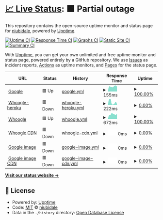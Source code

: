 # [📈 Live Status](https://niubidale.github.io/upptime): <!--live status--> **🟧 Partial outage**

This repository contains the open-source uptime monitor and status page for [niubidale](https://niubidale.github.io/upptime), powered by [Upptime](https://github.com/upptime/upptime).

[![Uptime CI](https://github.com/niubidale/upptime/workflows/Uptime%20CI/badge.svg)](https://github.com/niubidale/upptime/actions?query=workflow%3A%22Uptime+CI%22)
[![Response Time CI](https://github.com/niubidale/upptime/workflows/Response%20Time%20CI/badge.svg)](https://github.com/niubidale/upptime/actions?query=workflow%3A%22Response+Time+CI%22)
[![Graphs CI](https://github.com/niubidale/upptime/workflows/Graphs%20CI/badge.svg)](https://github.com/niubidale/upptime/actions?query=workflow%3A%22Graphs+CI%22)
[![Static Site CI](https://github.com/niubidale/upptime/workflows/Static%20Site%20CI/badge.svg)](https://github.com/niubidale/upptime/actions?query=workflow%3A%22Static+Site+CI%22)
[![Summary CI](https://github.com/niubidale/upptime/workflows/Summary%20CI/badge.svg)](https://github.com/niubidale/upptime/actions?query=workflow%3A%22Summary+CI%22)

With [Upptime](https://upptime.js.org), you can get your own unlimited and free uptime monitor and status page, powered entirely by a GitHub repository. We use [Issues](https://github.com/niubidale/upptime/issues) as incident reports, [Actions](https://github.com/niubidale/upptime/actions) as uptime monitors, and [Pages](https://niubidale.github.io/upptime) for the status page.

<!--start: status pages-->
<!-- This summary is generated by Upptime (https://github.com/upptime/upptime) -->
<!-- Do not edit this manually, your changes will be overwritten -->
<!-- prettier-ignore -->
| URL | Status | History | Response Time | Uptime |
| --- | ------ | ------- | ------------- | ------ |
| <img alt="" src="https://icons.duckduckgo.com/ip3/www.google.com.ico" height="13"> [Google](https://www.google.com) | 🟩 Up | [google.yml](https://github.com/niubidale/upptime/commits/HEAD/history/google.yml) | <details><summary><img alt="Response time graph" src="./graphs/google/response-time-week.png" height="20"> 155ms</summary><br><a href="https://niubidale.github.io/upptime/history/google"><img alt="Response time 103" src="https://img.shields.io/endpoint?url=https%3A%2F%2Fraw.githubusercontent.com%2Fniubidale%2Fupptime%2FHEAD%2Fapi%2Fgoogle%2Fresponse-time.json"></a><br><a href="https://niubidale.github.io/upptime/history/google"><img alt="24-hour response time 82" src="https://img.shields.io/endpoint?url=https%3A%2F%2Fraw.githubusercontent.com%2Fniubidale%2Fupptime%2FHEAD%2Fapi%2Fgoogle%2Fresponse-time-day.json"></a><br><a href="https://niubidale.github.io/upptime/history/google"><img alt="7-day response time 155" src="https://img.shields.io/endpoint?url=https%3A%2F%2Fraw.githubusercontent.com%2Fniubidale%2Fupptime%2FHEAD%2Fapi%2Fgoogle%2Fresponse-time-week.json"></a><br><a href="https://niubidale.github.io/upptime/history/google"><img alt="30-day response time 100" src="https://img.shields.io/endpoint?url=https%3A%2F%2Fraw.githubusercontent.com%2Fniubidale%2Fupptime%2FHEAD%2Fapi%2Fgoogle%2Fresponse-time-month.json"></a><br><a href="https://niubidale.github.io/upptime/history/google"><img alt="1-year response time 106" src="https://img.shields.io/endpoint?url=https%3A%2F%2Fraw.githubusercontent.com%2Fniubidale%2Fupptime%2FHEAD%2Fapi%2Fgoogle%2Fresponse-time-year.json"></a></details> | <details><summary><a href="https://niubidale.github.io/upptime/history/google">100.00%</a></summary><a href="https://niubidale.github.io/upptime/history/google"><img alt="All-time uptime 100.00%" src="https://img.shields.io/endpoint?url=https%3A%2F%2Fraw.githubusercontent.com%2Fniubidale%2Fupptime%2FHEAD%2Fapi%2Fgoogle%2Fuptime.json"></a><br><a href="https://niubidale.github.io/upptime/history/google"><img alt="24-hour uptime 100.00%" src="https://img.shields.io/endpoint?url=https%3A%2F%2Fraw.githubusercontent.com%2Fniubidale%2Fupptime%2FHEAD%2Fapi%2Fgoogle%2Fuptime-day.json"></a><br><a href="https://niubidale.github.io/upptime/history/google"><img alt="7-day uptime 100.00%" src="https://img.shields.io/endpoint?url=https%3A%2F%2Fraw.githubusercontent.com%2Fniubidale%2Fupptime%2FHEAD%2Fapi%2Fgoogle%2Fuptime-week.json"></a><br><a href="https://niubidale.github.io/upptime/history/google"><img alt="30-day uptime 100.00%" src="https://img.shields.io/endpoint?url=https%3A%2F%2Fraw.githubusercontent.com%2Fniubidale%2Fupptime%2FHEAD%2Fapi%2Fgoogle%2Fuptime-month.json"></a><br><a href="https://niubidale.github.io/upptime/history/google"><img alt="1-year uptime 100.00%" src="https://img.shields.io/endpoint?url=https%3A%2F%2Fraw.githubusercontent.com%2Fniubidale%2Fupptime%2FHEAD%2Fapi%2Fgoogle%2Fuptime-year.json"></a></details>
| <img alt="" src="https://icons.duckduckgo.com/ip3/laisou.herokuapp.com.ico" height="13"> [Whoogle-heroku](https://laisou.herokuapp.com) | 🟥 Down | [whoogle-heroku.yml](https://github.com/niubidale/upptime/commits/HEAD/history/whoogle-heroku.yml) | <details><summary><img alt="Response time graph" src="./graphs/whoogle-heroku/response-time-week.png" height="20"> 222ms</summary><br><a href="https://niubidale.github.io/upptime/history/whoogle-heroku"><img alt="Response time 411" src="https://img.shields.io/endpoint?url=https%3A%2F%2Fraw.githubusercontent.com%2Fniubidale%2Fupptime%2FHEAD%2Fapi%2Fwhoogle-heroku%2Fresponse-time.json"></a><br><a href="https://niubidale.github.io/upptime/history/whoogle-heroku"><img alt="24-hour response time 283" src="https://img.shields.io/endpoint?url=https%3A%2F%2Fraw.githubusercontent.com%2Fniubidale%2Fupptime%2FHEAD%2Fapi%2Fwhoogle-heroku%2Fresponse-time-day.json"></a><br><a href="https://niubidale.github.io/upptime/history/whoogle-heroku"><img alt="7-day response time 222" src="https://img.shields.io/endpoint?url=https%3A%2F%2Fraw.githubusercontent.com%2Fniubidale%2Fupptime%2FHEAD%2Fapi%2Fwhoogle-heroku%2Fresponse-time-week.json"></a><br><a href="https://niubidale.github.io/upptime/history/whoogle-heroku"><img alt="30-day response time 180" src="https://img.shields.io/endpoint?url=https%3A%2F%2Fraw.githubusercontent.com%2Fniubidale%2Fupptime%2FHEAD%2Fapi%2Fwhoogle-heroku%2Fresponse-time-month.json"></a><br><a href="https://niubidale.github.io/upptime/history/whoogle-heroku"><img alt="1-year response time 421" src="https://img.shields.io/endpoint?url=https%3A%2F%2Fraw.githubusercontent.com%2Fniubidale%2Fupptime%2FHEAD%2Fapi%2Fwhoogle-heroku%2Fresponse-time-year.json"></a></details> | <details><summary><a href="https://niubidale.github.io/upptime/history/whoogle-heroku">0.00%</a></summary><a href="https://niubidale.github.io/upptime/history/whoogle-heroku"><img alt="All-time uptime 48.30%" src="https://img.shields.io/endpoint?url=https%3A%2F%2Fraw.githubusercontent.com%2Fniubidale%2Fupptime%2FHEAD%2Fapi%2Fwhoogle-heroku%2Fuptime.json"></a><br><a href="https://niubidale.github.io/upptime/history/whoogle-heroku"><img alt="24-hour uptime 0.00%" src="https://img.shields.io/endpoint?url=https%3A%2F%2Fraw.githubusercontent.com%2Fniubidale%2Fupptime%2FHEAD%2Fapi%2Fwhoogle-heroku%2Fuptime-day.json"></a><br><a href="https://niubidale.github.io/upptime/history/whoogle-heroku"><img alt="7-day uptime 0.00%" src="https://img.shields.io/endpoint?url=https%3A%2F%2Fraw.githubusercontent.com%2Fniubidale%2Fupptime%2FHEAD%2Fapi%2Fwhoogle-heroku%2Fuptime-week.json"></a><br><a href="https://niubidale.github.io/upptime/history/whoogle-heroku"><img alt="30-day uptime 0.00%" src="https://img.shields.io/endpoint?url=https%3A%2F%2Fraw.githubusercontent.com%2Fniubidale%2Fupptime%2FHEAD%2Fapi%2Fwhoogle-heroku%2Fuptime-month.json"></a><br><a href="https://niubidale.github.io/upptime/history/whoogle-heroku"><img alt="1-year uptime 42.31%" src="https://img.shields.io/endpoint?url=https%3A%2F%2Fraw.githubusercontent.com%2Fniubidale%2Fupptime%2FHEAD%2Fapi%2Fwhoogle-heroku%2Fuptime-year.json"></a></details>
| <img alt="" src="https://icons.duckduckgo.com/ip3/152.70.95.232.ico" height="13"> [Whoogle](http://152.70.95.232:2095) | 🟩 Up | [whoogle.yml](https://github.com/niubidale/upptime/commits/HEAD/history/whoogle.yml) | <details><summary><img alt="Response time graph" src="./graphs/whoogle/response-time-week.png" height="20"> 672ms</summary><br><a href="https://niubidale.github.io/upptime/history/whoogle"><img alt="Response time 651" src="https://img.shields.io/endpoint?url=https%3A%2F%2Fraw.githubusercontent.com%2Fniubidale%2Fupptime%2FHEAD%2Fapi%2Fwhoogle%2Fresponse-time.json"></a><br><a href="https://niubidale.github.io/upptime/history/whoogle"><img alt="24-hour response time 546" src="https://img.shields.io/endpoint?url=https%3A%2F%2Fraw.githubusercontent.com%2Fniubidale%2Fupptime%2FHEAD%2Fapi%2Fwhoogle%2Fresponse-time-day.json"></a><br><a href="https://niubidale.github.io/upptime/history/whoogle"><img alt="7-day response time 672" src="https://img.shields.io/endpoint?url=https%3A%2F%2Fraw.githubusercontent.com%2Fniubidale%2Fupptime%2FHEAD%2Fapi%2Fwhoogle%2Fresponse-time-week.json"></a><br><a href="https://niubidale.github.io/upptime/history/whoogle"><img alt="30-day response time 690" src="https://img.shields.io/endpoint?url=https%3A%2F%2Fraw.githubusercontent.com%2Fniubidale%2Fupptime%2FHEAD%2Fapi%2Fwhoogle%2Fresponse-time-month.json"></a><br><a href="https://niubidale.github.io/upptime/history/whoogle"><img alt="1-year response time 730" src="https://img.shields.io/endpoint?url=https%3A%2F%2Fraw.githubusercontent.com%2Fniubidale%2Fupptime%2FHEAD%2Fapi%2Fwhoogle%2Fresponse-time-year.json"></a></details> | <details><summary><a href="https://niubidale.github.io/upptime/history/whoogle">100.00%</a></summary><a href="https://niubidale.github.io/upptime/history/whoogle"><img alt="All-time uptime 97.54%" src="https://img.shields.io/endpoint?url=https%3A%2F%2Fraw.githubusercontent.com%2Fniubidale%2Fupptime%2FHEAD%2Fapi%2Fwhoogle%2Fuptime.json"></a><br><a href="https://niubidale.github.io/upptime/history/whoogle"><img alt="24-hour uptime 100.00%" src="https://img.shields.io/endpoint?url=https%3A%2F%2Fraw.githubusercontent.com%2Fniubidale%2Fupptime%2FHEAD%2Fapi%2Fwhoogle%2Fuptime-day.json"></a><br><a href="https://niubidale.github.io/upptime/history/whoogle"><img alt="7-day uptime 100.00%" src="https://img.shields.io/endpoint?url=https%3A%2F%2Fraw.githubusercontent.com%2Fniubidale%2Fupptime%2FHEAD%2Fapi%2Fwhoogle%2Fuptime-week.json"></a><br><a href="https://niubidale.github.io/upptime/history/whoogle"><img alt="30-day uptime 64.80%" src="https://img.shields.io/endpoint?url=https%3A%2F%2Fraw.githubusercontent.com%2Fniubidale%2Fupptime%2FHEAD%2Fapi%2Fwhoogle%2Fuptime-month.json"></a><br><a href="https://niubidale.github.io/upptime/history/whoogle"><img alt="1-year uptime 96.69%" src="https://img.shields.io/endpoint?url=https%3A%2F%2Fraw.githubusercontent.com%2Fniubidale%2Fupptime%2FHEAD%2Fapi%2Fwhoogle%2Fuptime-year.json"></a></details>
| <img alt="" src="https://icons.duckduckgo.com/ip3/s.100cc.fun.ico" height="13"> [Whoogle CDN](https://s.100cc.fun) | 🟥 Down | [whoogle-cdn.yml](https://github.com/niubidale/upptime/commits/HEAD/history/whoogle-cdn.yml) | <details><summary><img alt="Response time graph" src="./graphs/whoogle-cdn/response-time-week.png" height="20"> 0ms</summary><br><a href="https://niubidale.github.io/upptime/history/whoogle-cdn"><img alt="Response time 830" src="https://img.shields.io/endpoint?url=https%3A%2F%2Fraw.githubusercontent.com%2Fniubidale%2Fupptime%2FHEAD%2Fapi%2Fwhoogle-cdn%2Fresponse-time.json"></a><br><a href="https://niubidale.github.io/upptime/history/whoogle-cdn"><img alt="24-hour response time 0" src="https://img.shields.io/endpoint?url=https%3A%2F%2Fraw.githubusercontent.com%2Fniubidale%2Fupptime%2FHEAD%2Fapi%2Fwhoogle-cdn%2Fresponse-time-day.json"></a><br><a href="https://niubidale.github.io/upptime/history/whoogle-cdn"><img alt="7-day response time 0" src="https://img.shields.io/endpoint?url=https%3A%2F%2Fraw.githubusercontent.com%2Fniubidale%2Fupptime%2FHEAD%2Fapi%2Fwhoogle-cdn%2Fresponse-time-week.json"></a><br><a href="https://niubidale.github.io/upptime/history/whoogle-cdn"><img alt="30-day response time 0" src="https://img.shields.io/endpoint?url=https%3A%2F%2Fraw.githubusercontent.com%2Fniubidale%2Fupptime%2FHEAD%2Fapi%2Fwhoogle-cdn%2Fresponse-time-month.json"></a><br><a href="https://niubidale.github.io/upptime/history/whoogle-cdn"><img alt="1-year response time 944" src="https://img.shields.io/endpoint?url=https%3A%2F%2Fraw.githubusercontent.com%2Fniubidale%2Fupptime%2FHEAD%2Fapi%2Fwhoogle-cdn%2Fresponse-time-year.json"></a></details> | <details><summary><a href="https://niubidale.github.io/upptime/history/whoogle-cdn">0.00%</a></summary><a href="https://niubidale.github.io/upptime/history/whoogle-cdn"><img alt="All-time uptime 44.25%" src="https://img.shields.io/endpoint?url=https%3A%2F%2Fraw.githubusercontent.com%2Fniubidale%2Fupptime%2FHEAD%2Fapi%2Fwhoogle-cdn%2Fuptime.json"></a><br><a href="https://niubidale.github.io/upptime/history/whoogle-cdn"><img alt="24-hour uptime 0.00%" src="https://img.shields.io/endpoint?url=https%3A%2F%2Fraw.githubusercontent.com%2Fniubidale%2Fupptime%2FHEAD%2Fapi%2Fwhoogle-cdn%2Fuptime-day.json"></a><br><a href="https://niubidale.github.io/upptime/history/whoogle-cdn"><img alt="7-day uptime 0.00%" src="https://img.shields.io/endpoint?url=https%3A%2F%2Fraw.githubusercontent.com%2Fniubidale%2Fupptime%2FHEAD%2Fapi%2Fwhoogle-cdn%2Fuptime-week.json"></a><br><a href="https://niubidale.github.io/upptime/history/whoogle-cdn"><img alt="30-day uptime 0.00%" src="https://img.shields.io/endpoint?url=https%3A%2F%2Fraw.githubusercontent.com%2Fniubidale%2Fupptime%2FHEAD%2Fapi%2Fwhoogle-cdn%2Fuptime-month.json"></a><br><a href="https://niubidale.github.io/upptime/history/whoogle-cdn"><img alt="1-year uptime 32.18%" src="https://img.shields.io/endpoint?url=https%3A%2F%2Fraw.githubusercontent.com%2Fniubidale%2Fupptime%2FHEAD%2Fapi%2Fwhoogle-cdn%2Fuptime-year.json"></a></details>
| <img alt="" src="https://icons.duckduckgo.com/ip3/so.100cc.fun.ico" height="13"> [Google image](http://so.100cc.fun) | 🟥 Down | [google-image.yml](https://github.com/niubidale/upptime/commits/HEAD/history/google-image.yml) | <details><summary><img alt="Response time graph" src="./graphs/google-image/response-time-week.png" height="20"> 0ms</summary><br><a href="https://niubidale.github.io/upptime/history/google-image"><img alt="Response time 814" src="https://img.shields.io/endpoint?url=https%3A%2F%2Fraw.githubusercontent.com%2Fniubidale%2Fupptime%2FHEAD%2Fapi%2Fgoogle-image%2Fresponse-time.json"></a><br><a href="https://niubidale.github.io/upptime/history/google-image"><img alt="24-hour response time 0" src="https://img.shields.io/endpoint?url=https%3A%2F%2Fraw.githubusercontent.com%2Fniubidale%2Fupptime%2FHEAD%2Fapi%2Fgoogle-image%2Fresponse-time-day.json"></a><br><a href="https://niubidale.github.io/upptime/history/google-image"><img alt="7-day response time 0" src="https://img.shields.io/endpoint?url=https%3A%2F%2Fraw.githubusercontent.com%2Fniubidale%2Fupptime%2FHEAD%2Fapi%2Fgoogle-image%2Fresponse-time-week.json"></a><br><a href="https://niubidale.github.io/upptime/history/google-image"><img alt="30-day response time 0" src="https://img.shields.io/endpoint?url=https%3A%2F%2Fraw.githubusercontent.com%2Fniubidale%2Fupptime%2FHEAD%2Fapi%2Fgoogle-image%2Fresponse-time-month.json"></a><br><a href="https://niubidale.github.io/upptime/history/google-image"><img alt="1-year response time 812" src="https://img.shields.io/endpoint?url=https%3A%2F%2Fraw.githubusercontent.com%2Fniubidale%2Fupptime%2FHEAD%2Fapi%2Fgoogle-image%2Fresponse-time-year.json"></a></details> | <details><summary><a href="https://niubidale.github.io/upptime/history/google-image">0.00%</a></summary><a href="https://niubidale.github.io/upptime/history/google-image"><img alt="All-time uptime 41.17%" src="https://img.shields.io/endpoint?url=https%3A%2F%2Fraw.githubusercontent.com%2Fniubidale%2Fupptime%2FHEAD%2Fapi%2Fgoogle-image%2Fuptime.json"></a><br><a href="https://niubidale.github.io/upptime/history/google-image"><img alt="24-hour uptime 0.00%" src="https://img.shields.io/endpoint?url=https%3A%2F%2Fraw.githubusercontent.com%2Fniubidale%2Fupptime%2FHEAD%2Fapi%2Fgoogle-image%2Fuptime-day.json"></a><br><a href="https://niubidale.github.io/upptime/history/google-image"><img alt="7-day uptime 0.00%" src="https://img.shields.io/endpoint?url=https%3A%2F%2Fraw.githubusercontent.com%2Fniubidale%2Fupptime%2FHEAD%2Fapi%2Fgoogle-image%2Fuptime-week.json"></a><br><a href="https://niubidale.github.io/upptime/history/google-image"><img alt="30-day uptime 0.00%" src="https://img.shields.io/endpoint?url=https%3A%2F%2Fraw.githubusercontent.com%2Fniubidale%2Fupptime%2FHEAD%2Fapi%2Fgoogle-image%2Fuptime-month.json"></a><br><a href="https://niubidale.github.io/upptime/history/google-image"><img alt="1-year uptime 32.18%" src="https://img.shields.io/endpoint?url=https%3A%2F%2Fraw.githubusercontent.com%2Fniubidale%2Fupptime%2FHEAD%2Fapi%2Fgoogle-image%2Fuptime-year.json"></a></details>
| <img alt="" src="https://icons.duckduckgo.com/ip3/go.100cc.fun.ico" height="13"> [Google image CDN](https://go.100cc.fun) | 🟥 Down | [google-image-cdn.yml](https://github.com/niubidale/upptime/commits/HEAD/history/google-image-cdn.yml) | <details><summary><img alt="Response time graph" src="./graphs/google-image-cdn/response-time-week.png" height="20"> 0ms</summary><br><a href="https://niubidale.github.io/upptime/history/google-image-cdn"><img alt="Response time 809" src="https://img.shields.io/endpoint?url=https%3A%2F%2Fraw.githubusercontent.com%2Fniubidale%2Fupptime%2FHEAD%2Fapi%2Fgoogle-image-cdn%2Fresponse-time.json"></a><br><a href="https://niubidale.github.io/upptime/history/google-image-cdn"><img alt="24-hour response time 0" src="https://img.shields.io/endpoint?url=https%3A%2F%2Fraw.githubusercontent.com%2Fniubidale%2Fupptime%2FHEAD%2Fapi%2Fgoogle-image-cdn%2Fresponse-time-day.json"></a><br><a href="https://niubidale.github.io/upptime/history/google-image-cdn"><img alt="7-day response time 0" src="https://img.shields.io/endpoint?url=https%3A%2F%2Fraw.githubusercontent.com%2Fniubidale%2Fupptime%2FHEAD%2Fapi%2Fgoogle-image-cdn%2Fresponse-time-week.json"></a><br><a href="https://niubidale.github.io/upptime/history/google-image-cdn"><img alt="30-day response time 0" src="https://img.shields.io/endpoint?url=https%3A%2F%2Fraw.githubusercontent.com%2Fniubidale%2Fupptime%2FHEAD%2Fapi%2Fgoogle-image-cdn%2Fresponse-time-month.json"></a><br><a href="https://niubidale.github.io/upptime/history/google-image-cdn"><img alt="1-year response time 906" src="https://img.shields.io/endpoint?url=https%3A%2F%2Fraw.githubusercontent.com%2Fniubidale%2Fupptime%2FHEAD%2Fapi%2Fgoogle-image-cdn%2Fresponse-time-year.json"></a></details> | <details><summary><a href="https://niubidale.github.io/upptime/history/google-image-cdn">0.00%</a></summary><a href="https://niubidale.github.io/upptime/history/google-image-cdn"><img alt="All-time uptime 49.68%" src="https://img.shields.io/endpoint?url=https%3A%2F%2Fraw.githubusercontent.com%2Fniubidale%2Fupptime%2FHEAD%2Fapi%2Fgoogle-image-cdn%2Fuptime.json"></a><br><a href="https://niubidale.github.io/upptime/history/google-image-cdn"><img alt="24-hour uptime 0.00%" src="https://img.shields.io/endpoint?url=https%3A%2F%2Fraw.githubusercontent.com%2Fniubidale%2Fupptime%2FHEAD%2Fapi%2Fgoogle-image-cdn%2Fuptime-day.json"></a><br><a href="https://niubidale.github.io/upptime/history/google-image-cdn"><img alt="7-day uptime 0.00%" src="https://img.shields.io/endpoint?url=https%3A%2F%2Fraw.githubusercontent.com%2Fniubidale%2Fupptime%2FHEAD%2Fapi%2Fgoogle-image-cdn%2Fuptime-week.json"></a><br><a href="https://niubidale.github.io/upptime/history/google-image-cdn"><img alt="30-day uptime 0.00%" src="https://img.shields.io/endpoint?url=https%3A%2F%2Fraw.githubusercontent.com%2Fniubidale%2Fupptime%2FHEAD%2Fapi%2Fgoogle-image-cdn%2Fuptime-month.json"></a><br><a href="https://niubidale.github.io/upptime/history/google-image-cdn"><img alt="1-year uptime 32.17%" src="https://img.shields.io/endpoint?url=https%3A%2F%2Fraw.githubusercontent.com%2Fniubidale%2Fupptime%2FHEAD%2Fapi%2Fgoogle-image-cdn%2Fuptime-year.json"></a></details>

<!--end: status pages-->

[**Visit our status website →**](https://niubidale.github.io/upptime)

## 📄 License

- Powered by: [Upptime](https://github.com/upptime/upptime)
- Code: [MIT](./LICENSE) © [niubidale](https://niubidale.github.io/upptime)
- Data in the `./history` directory: [Open Database License](https://opendatacommons.org/licenses/odbl/1-0/)
